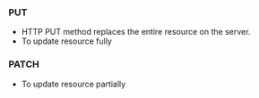 ### PUT

- HTTP PUT method replaces the entire resource on the server.
- To update resource fully

### PATCH
- To update resource partially 